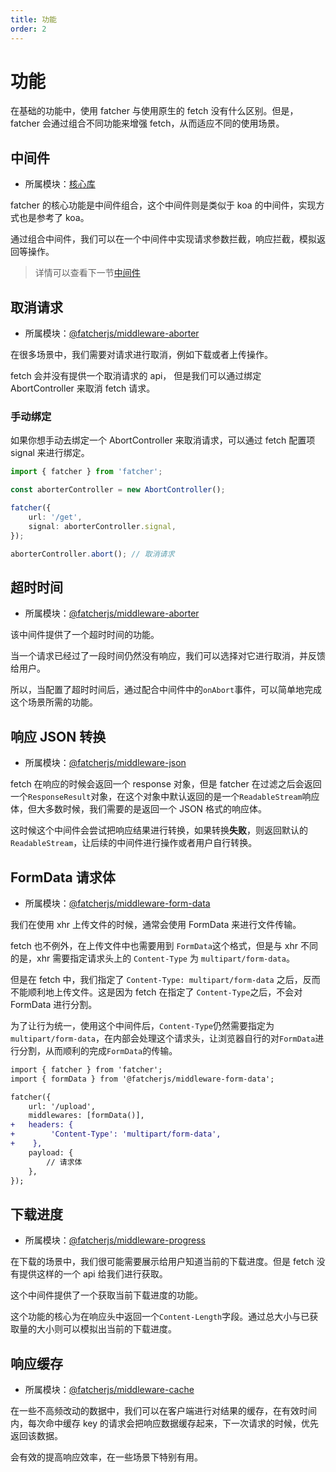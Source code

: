 ```yaml
---
title: 功能
order: 2
---
```


# 功能

在基础的功能中，使用 fatcher 与使用原生的 fetch 没有什么区别。但是，fatcher 会通过组合不同功能来增强 fetch，从而适应不同的使用场景。

## 中间件

-   所属模块：[核心库](https://github.com/fatcherjs/fatcher)

fatcher 的核心功能是中间件组合，这个中间件则是类似于 koa 的中间件，实现方式也是参考了 koa。

通过组合中间件，我们可以在一个中间件中实现请求参数拦截，响应拦截，模拟返回等操作。

> 详情可以查看下一节[中间件](/zh-CN/middlewares)

## 取消请求

-   所属模块：[@fatcherjs/middleware-aborter](https://github.com/fatcherjs/middleware-aborter)

在很多场景中，我们需要对请求进行取消，例如下载或者上传操作。

fetch 会并没有提供一个取消请求的 api， 但是我们可以通过绑定 AbortController 来取消 fetch 请求。

### 手动绑定

如果你想手动去绑定一个 AbortController 来取消请求，可以通过 fetch 配置项 signal 来进行绑定。

```ts
import { fatcher } from 'fatcher';

const aborterController = new AbortController();

fatcher({
    url: '/get',
    signal: aborterController.signal,
});

aborterController.abort(); // 取消请求
```

## 超时时间

-   所属模块：[@fatcherjs/middleware-aborter](https://github.com/fatcherjs/middleware-aborter)

该中间件提供了一个超时时间的功能。

当一个请求已经过了一段时间仍然没有响应，我们可以选择对它进行取消，并反馈给用户。

所以，当配置了超时时间后，通过配合中间件中的`onAbort`事件，可以简单地完成这个场景所需的功能。

## 响应 JSON 转换

-   所属模块：[@fatcherjs/middleware-json](https://github.com/fatcherjs/middleware-json)

fetch 在响应的时候会返回一个 response 对象，但是 fatcher 在过滤之后会返回一个`ResponseResult`对象，在这个对象中默认返回的是一个`ReadableStream`响应体，但大多数时候，我们需要的是返回一个 JSON 格式的响应体。

这时候这个中间件会尝试把响应结果进行转换，如果转换**失败**，则返回默认的`ReadableStream`，让后续的中间件进行操作或者用户自行转换。

## FormData 请求体

-   所属模块：[@fatcherjs/middleware-form-data](https://github.com/fatcherjs/middleware-form-data)

我们在使用 xhr 上传文件的时候，通常会使用 FormData 来进行文件传输。

fetch 也不例外，在上传文件中也需要用到 `FormData`这个格式，但是与 xhr 不同的是，xhr 需要指定请求头上的 `Content-Type` 为 `multipart/form-data`。

但是在 fetch 中，我们指定了 `Content-Type: multipart/form-data` 之后，反而不能顺利地上传文件。这是因为 fetch 在指定了 `Content-Type`之后，不会对 FormData 进行分割。

为了让行为统一，使用这个中间件后，`Content-Type`仍然需要指定为`multipart/form-data`，在内部会处理这个请求头，让浏览器自行的对`FormData`进行分割，从而顺利的完成`FormData`的传输。

```diff
import { fatcher } from 'fatcher';
import { formData } from '@fatcherjs/middleware-form-data';

fatcher({
    url: '/upload',
    middlewares: [formData()],
+   headers: {
+        'Content-Type': 'multipart/form-data',
+    },
    payload: {
        // 请求体
    },
});
```

## 下载进度

-   所属模块：[@fatcherjs/middleware-progress](https://github.com/fatcherjs/middleware-progress)

在下载的场景中，我们很可能需要展示给用户知道当前的下载进度。但是 fetch 没有提供这样的一个 api 给我们进行获取。

这个中间件提供了一个获取当前下载进度的功能。

这个功能的核心为在响应头中返回一个`Content-Length`字段。通过总大小与已获取量的大小则可以模拟出当前的下载进度。

## 响应缓存

-   所属模块：[@fatcherjs/middleware-cache](https://github.com/fatcherjs/middleware-cache)

在一些不高频改动的数据中，我们可以在客户端进行对结果的缓存，在有效时间内，每次命中缓存 key 的请求会把响应数据缓存起来，下一次请求的时候，优先返回该数据。

会有效的提高响应效率，在一些场景下特别有用。
